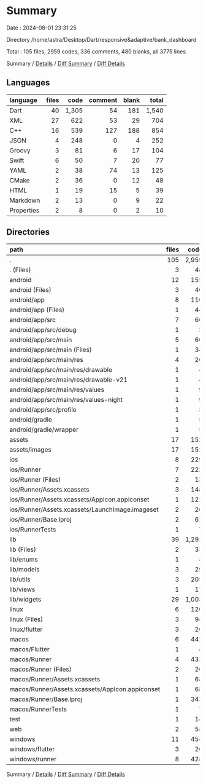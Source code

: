 # Summary

Date : 2024-08-01 23:31:25

Directory /home/astra/Desktop/Dart/responsive&adaptive/bank_dashboard

Total : 105 files,  2959 codes, 336 comments, 480 blanks, all 3775 lines

Summary / [Details](details.md) / [Diff Summary](diff.md) / [Diff Details](diff-details.md)

## Languages
| language | files | code | comment | blank | total |
| :--- | ---: | ---: | ---: | ---: | ---: |
| Dart | 40 | 1,305 | 54 | 181 | 1,540 |
| XML | 27 | 622 | 53 | 29 | 704 |
| C++ | 16 | 539 | 127 | 188 | 854 |
| JSON | 4 | 248 | 0 | 4 | 252 |
| Groovy | 3 | 81 | 6 | 17 | 104 |
| Swift | 6 | 50 | 7 | 20 | 77 |
| YAML | 2 | 38 | 74 | 13 | 125 |
| CMake | 2 | 36 | 0 | 12 | 48 |
| HTML | 1 | 19 | 15 | 5 | 39 |
| Markdown | 2 | 13 | 0 | 9 | 22 |
| Properties | 2 | 8 | 0 | 2 | 10 |

## Directories
| path | files | code | comment | blank | total |
| :--- | ---: | ---: | ---: | ---: | ---: |
| . | 105 | 2,959 | 336 | 480 | 3,775 |
| . (Files) | 3 | 48 | 74 | 20 | 142 |
| android | 12 | 155 | 57 | 28 | 240 |
| android (Files) | 3 | 40 | 0 | 9 | 49 |
| android/app | 8 | 110 | 57 | 18 | 185 |
| android/app (Files) | 1 | 44 | 6 | 9 | 59 |
| android/app/src | 7 | 66 | 51 | 9 | 126 |
| android/app/src/debug | 1 | 3 | 4 | 1 | 8 |
| android/app/src/main | 5 | 60 | 43 | 7 | 110 |
| android/app/src/main (Files) | 1 | 34 | 11 | 1 | 46 |
| android/app/src/main/res | 4 | 26 | 32 | 6 | 64 |
| android/app/src/main/res/drawable | 1 | 4 | 7 | 2 | 13 |
| android/app/src/main/res/drawable-v21 | 1 | 4 | 7 | 2 | 13 |
| android/app/src/main/res/values | 1 | 9 | 9 | 1 | 19 |
| android/app/src/main/res/values-night | 1 | 9 | 9 | 1 | 19 |
| android/app/src/profile | 1 | 3 | 4 | 1 | 8 |
| android/gradle | 1 | 5 | 0 | 1 | 6 |
| android/gradle/wrapper | 1 | 5 | 0 | 1 | 6 |
| assets | 17 | 152 | 0 | 17 | 169 |
| assets/images | 17 | 152 | 0 | 17 | 169 |
| ios | 8 | 229 | 4 | 13 | 246 |
| ios/Runner | 7 | 222 | 2 | 9 | 233 |
| ios/Runner (Files) | 2 | 13 | 0 | 3 | 16 |
| ios/Runner/Assets.xcassets | 3 | 148 | 0 | 4 | 152 |
| ios/Runner/Assets.xcassets/AppIcon.appiconset | 1 | 122 | 0 | 1 | 123 |
| ios/Runner/Assets.xcassets/LaunchImage.imageset | 2 | 26 | 0 | 3 | 29 |
| ios/Runner/Base.lproj | 2 | 61 | 2 | 2 | 65 |
| ios/RunnerTests | 1 | 7 | 2 | 4 | 13 |
| lib | 39 | 1,291 | 44 | 174 | 1,509 |
| lib (Files) | 2 | 33 | 0 | 7 | 40 |
| lib/enums | 1 | 4 | 0 | 1 | 5 |
| lib/models | 3 | 29 | 0 | 8 | 37 |
| lib/utils | 3 | 205 | 42 | 45 | 292 |
| lib/views | 1 | 17 | 0 | 3 | 20 |
| lib/widgets | 29 | 1,003 | 2 | 110 | 1,115 |
| linux | 6 | 120 | 33 | 50 | 203 |
| linux (Files) | 3 | 94 | 24 | 33 | 151 |
| linux/flutter | 3 | 26 | 9 | 17 | 52 |
| macos | 6 | 442 | 5 | 16 | 463 |
| macos/Flutter | 1 | 4 | 3 | 4 | 11 |
| macos/Runner | 4 | 431 | 0 | 8 | 439 |
| macos/Runner (Files) | 2 | 20 | 0 | 6 | 26 |
| macos/Runner/Assets.xcassets | 1 | 68 | 0 | 1 | 69 |
| macos/Runner/Assets.xcassets/AppIcon.appiconset | 1 | 68 | 0 | 1 | 69 |
| macos/Runner/Base.lproj | 1 | 343 | 0 | 1 | 344 |
| macos/RunnerTests | 1 | 7 | 2 | 4 | 13 |
| test | 1 | 14 | 10 | 7 | 31 |
| web | 2 | 54 | 15 | 6 | 75 |
| windows | 11 | 454 | 94 | 149 | 697 |
| windows/flutter | 3 | 26 | 9 | 17 | 52 |
| windows/runner | 8 | 428 | 85 | 132 | 645 |

Summary / [Details](details.md) / [Diff Summary](diff.md) / [Diff Details](diff-details.md)